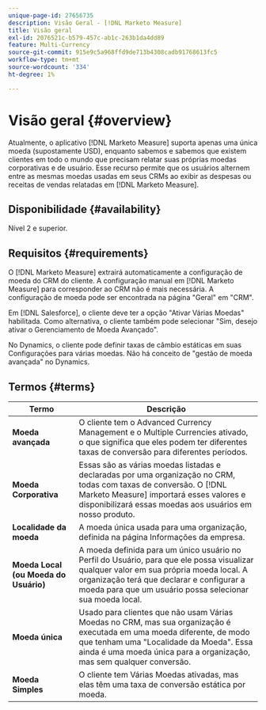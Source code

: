 ```yaml
---
unique-page-id: 27656735
description: Visão Geral - [!DNL Marketo Measure]
title: Visão geral
exl-id: 2076521c-b579-457c-ab1c-263b1da4dd89
feature: Multi-Currency
source-git-commit: 915e9c5a968ffd9de713b4308cadb91768613fc5
workflow-type: tm+mt
source-wordcount: '334'
ht-degree: 1%

---
```


# Visão geral {#overview}

Atualmente, o aplicativo [!DNL Marketo Measure] suporta apenas uma única moeda (supostamente USD), enquanto sabemos e sabemos que existem clientes em todo o mundo que precisam relatar suas próprias moedas corporativas e de usuário. Esse recurso permite que os usuários alternem entre as mesmas moedas usadas em seus CRMs ao exibir as despesas ou receitas de vendas relatadas em [!DNL Marketo Measure].

## Disponibilidade {#availability}

Nível 2 e superior.

## Requisitos {#requirements}

O [!DNL Marketo Measure] extrairá automaticamente a configuração de moeda do CRM do cliente. A configuração manual em [!DNL Marketo Measure] para corresponder ao CRM não é mais necessária. A configuração de moeda pode ser encontrada na página &quot;Geral&quot; em &quot;CRM&quot;.

Em [!DNL Salesforce], o cliente deve ter a opção &quot;Ativar Várias Moedas&quot; habilitada. Como alternativa, o cliente também pode selecionar &quot;Sim, desejo ativar o Gerenciamento de Moeda Avançado&quot;.

No Dynamics, o cliente pode definir taxas de câmbio estáticas em suas Configurações para várias moedas. Não há conceito de &quot;gestão de moeda avançada&quot; no Dynamics.

## Termos {#terms}

| **Termo** | Descrição |
|---|---|
| **Moeda avançada** | O cliente tem o Advanced Currency Management e o Multiple Currencies ativado, o que significa que eles podem ter diferentes taxas de conversão para diferentes períodos. |
| **Moeda Corporativa** | Essas são as várias moedas listadas e declaradas por uma organização no CRM, todas com taxas de conversão. O [!DNL Marketo Measure] importará esses valores e disponibilizará essas moedas aos usuários em nosso produto. |
| **Localidade da moeda** | A moeda única usada para uma organização, definida na página Informações da empresa. |
| **Moeda Local (ou Moeda do Usuário)** | A moeda definida para um único usuário no Perfil do Usuário, para que ele possa visualizar qualquer valor em sua própria moeda local. A organização terá que declarar e configurar a moeda para que um usuário possa selecionar sua moeda local. |
| **Moeda única** | Usado para clientes que não usam Várias Moedas no CRM, mas sua organização é executada em uma moeda diferente, de modo que tenham uma &quot;Localidade da Moeda&quot;. Essa ainda é uma moeda única para a organização, mas sem qualquer conversão. |
| **Moeda Simples** | O cliente tem Várias Moedas ativadas, mas elas têm uma taxa de conversão estática por moeda. |
